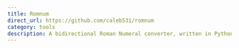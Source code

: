```yaml
---
title: Romnum
direct_url: https://github.com/caleb531/romnum
category: tools
description: A bidirectional Roman Numeral converter, written in Python
---
```

